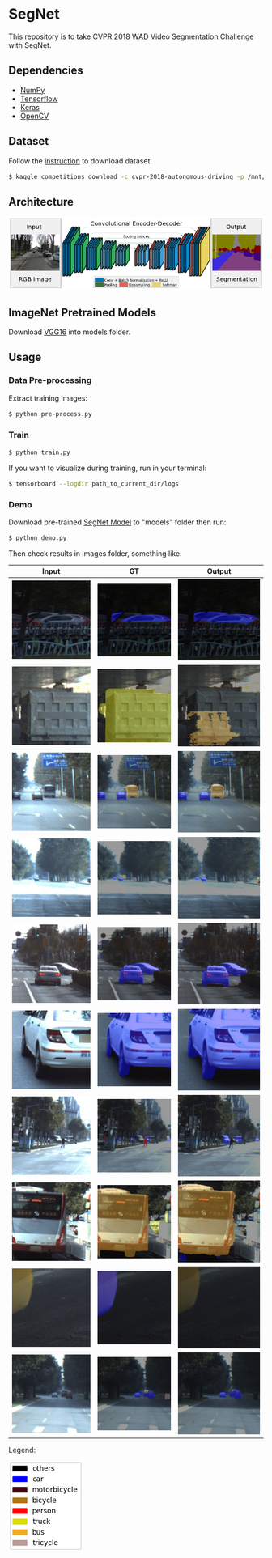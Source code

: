 # SegNet

This repository is to take CVPR 2018 WAD Video Segmentation Challenge with SegNet.

## Dependencies
- [NumPy](http://docs.scipy.org/doc/numpy-1.10.1/user/install.html)
- [Tensorflow](https://www.tensorflow.org/versions/r0.8/get_started/os_setup.html)
- [Keras](https://keras.io/#installation)
- [OpenCV](https://opencv-python-tutroals.readthedocs.io/en/latest/)

## Dataset

Follow the [instruction](https://www.kaggle.com/c/cvpr-2018-autonomous-driving/data) to download dataset.

```bash
$ kaggle competitions download -c cvpr-2018-autonomous-driving -p /mnt/data
```

## Architecture

![image](https://github.com/foamliu/SegNet/raw/master/images/segnet.png)


## ImageNet Pretrained Models
Download [VGG16](https://github.com/fchollet/deep-learning-models/releases/download/v0.1/vgg16_weights_tf_dim_ordering_tf_kernels.h5) into models folder.

## Usage
### Data Pre-processing
Extract training images:
```bash
$ python pre-process.py
```

### Train
```bash
$ python train.py
```

If you want to visualize during training, run in your terminal:
```bash
$ tensorboard --logdir path_to_current_dir/logs
```

### Demo
Download pre-trained [SegNet Model](https://github.com/foamliu/SegNet/releases/download/v1.0/model.02-1.3243.hdf5) to "models" folder then run:

```bash
$ python demo.py
```

Then check results in images folder, something like:

Input | GT | Output |
|---|---|---|
|![image](https://github.com/foamliu/SegNet/raw/master/images/0_image.png)  | ![image](https://github.com/foamliu/SegNet/raw/master/images/0_label.png) | ![image](https://github.com/foamliu/SegNet/raw/master/images/0_out.png)|
|![image](https://github.com/foamliu/SegNet/raw/master/images/1_image.png)  | ![image](https://github.com/foamliu/SegNet/raw/master/images/1_label.png) | ![image](https://github.com/foamliu/SegNet/raw/master/images/1_out.png)|
|![image](https://github.com/foamliu/SegNet/raw/master/images/2_image.png)  | ![image](https://github.com/foamliu/SegNet/raw/master/images/2_label.png) | ![image](https://github.com/foamliu/SegNet/raw/master/images/2_out.png)|
|![image](https://github.com/foamliu/SegNet/raw/master/images/3_image.png)  | ![image](https://github.com/foamliu/SegNet/raw/master/images/3_label.png) | ![image](https://github.com/foamliu/SegNet/raw/master/images/3_out.png)|
|![image](https://github.com/foamliu/SegNet/raw/master/images/4_image.png)  | ![image](https://github.com/foamliu/SegNet/raw/master/images/4_label.png) | ![image](https://github.com/foamliu/SegNet/raw/master/images/4_out.png)|
|![image](https://github.com/foamliu/SegNet/raw/master/images/5_image.png)  | ![image](https://github.com/foamliu/SegNet/raw/master/images/5_label.png) | ![image](https://github.com/foamliu/SegNet/raw/master/images/5_out.png)|
|![image](https://github.com/foamliu/SegNet/raw/master/images/6_image.png)  | ![image](https://github.com/foamliu/SegNet/raw/master/images/6_label.png) | ![image](https://github.com/foamliu/SegNet/raw/master/images/6_out.png)|
|![image](https://github.com/foamliu/SegNet/raw/master/images/7_image.png)  | ![image](https://github.com/foamliu/SegNet/raw/master/images/7_label.png) | ![image](https://github.com/foamliu/SegNet/raw/master/images/7_out.png)|
|![image](https://github.com/foamliu/SegNet/raw/master/images/8_image.png)  | ![image](https://github.com/foamliu/SegNet/raw/master/images/8_label.png) | ![image](https://github.com/foamliu/SegNet/raw/master/images/8_out.png)|
|![image](https://github.com/foamliu/SegNet/raw/master/images/9_image.png)  | ![image](https://github.com/foamliu/SegNet/raw/master/images/9_label.png) | ![image](https://github.com/foamliu/SegNet/raw/master/images/9_out.png)|

Legend:

![image](https://github.com/foamliu/SegNet/raw/master/images/legend.png)